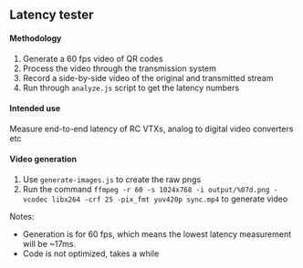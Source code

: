 ## Latency tester

#### Methodology

1. Generate a 60 fps video of QR codes
2. Process the video through the transmission system
3. Record a side-by-side video of the original and transmitted stream
4. Run through `analyze.js` script to get the latency numbers

#### Intended use

Measure end-to-end latency of RC VTXs, analog to digital video converters etc

#### Video generation

1. Use `generate-images.js` to create the raw pngs
2. Run the command `ffmpeg -r 60 -s 1024x768 -i output/%07d.png -vcodec libx264 -crf 25 -pix_fmt yuv420p sync.mp4` to generate video

Notes:

* Generation is for 60 fps, which means the lowest latency measurement will be ~17ms.
* Code is not optimized, takes a while
